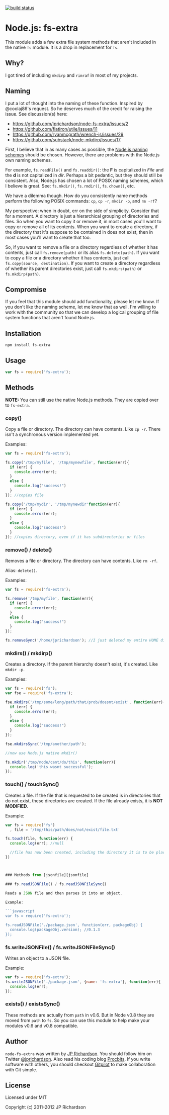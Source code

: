[![build status](https://secure.travis-ci.org/jprichardson/node-fs-extra.png)](http://travis-ci.org/jprichardson/node-fs-extra)

Node.js: fs-extra
=================

This module adds a few extra file system methods that aren't included in the native `fs` module. It is a drop in replacement for `fs`.



Why?
----

I got tired of including `mkdirp` and `rimraf` in most of my projects. 



Naming
------

I put a lot of thought into the naming of these function. Inspired by @coolaj86's request. So he deserves much of the credit for raising the issue. See discussion(s) here:

* https://github.com/jprichardson/node-fs-extra/issues/2
* https://github.com/flatiron/utile/issues/11
* https://github.com/ryanmcgrath/wrench-js/issues/29
* https://github.com/substack/node-mkdirp/issues/17

First, I believe that in as many cases as possible, the [Node.js naming schemes](http://nodejs.org/api/fs.html) should be chosen. However, there are problems with the Node.js own naming schemes.

For example, `fs.readFile()` and `fs.readdir()`: the **F** is capitalized in *File* and the **d** is not capitalized in *dir*. Perhaps a bit pedantic, but they should still be consistent. Also, Node.js has chosen a lot of POSIX naming schemes, which I believe is great. See: `fs.mkdir()`, `fs.rmdir()`, `fs.chown()`, etc.

We have a dilemma though. How do you consistently name methods perform the following POSIX commands: `cp`, `cp -r`, `mkdir -p`, and `rm -rf`?

My perspective: when in doubt, err on the side of simplicity. Consider that for a moment. A directory is just a hierarchical grouping of directories and files. So when you want to copy it or remove it, in most cases you'll want to copy or remove all of its contents. When you want to create a directory, if the directory that it's suppose to be contained in does not exist, then in most cases you'll want to create that too. 

So, if you want to remove a file or a directory regardless of whether it has contents, just call `fs.remove(path)` or its alias `fs.delete(path)`. If you want to copy a file or a directory whether it has contents, just call `fs.copy(source, destination)`. If you want to create a directory regardless of whether its parent directories exist, just call `fs.mkdirs(path)` or `fs.mkdirp(path)`. 



Compromise
----------

If you feel that this module should add functionality, please let me know. If you don't like the naming scheme, let me know that as well. I'm willing to work with the community so that we can develop a logical grouping of file system functions that aren't found Node.js.



Installation
------------

    npm install fs-extra



Usage
-----

```javascript
var fs = require('fs-extra');
```



Methods
-------

**NOTE:** You can still use the native Node.js methods. They are copied over to `fs-extra`.


### copy()

Copy a file or directory. The directory can have contents. Like `cp -r`. There isn't a synchronous version implemented yet.

Examples:

```javascript
var fs = require('fs-extra');

fs.copy('/tmp/myfile', '/tmp/mynewfile', function(err){
  if (err) {
    console.error(err);
  }
  else {
    console.log("success!")
  }
}); //copies file

fs.copy('/tmp/mydir', '/tmp/mynewdir'function(err){
  if (err) {
    console.error(err);
  }
  else {
    console.log("success!")
  }
}); //copies directory, even if it has subdirectories or files
```



### remove() / delete()

Removes a file or directory. The directory can have contents. Like `rm -rf`.

Alias: `delete()`.

Examples:

```javascript
var fs = require('fs-extra');

fs.remove('/tmp/myfile', function(err){
  if (err) {
    console.error(err);
  }
  else {
    console.log("success!")
  }
});

fs.removeSync('/home/jprichardson'); //I just deleted my entire HOME directory. 
```



### mkdirs() / mkdirp()

Creates a directory. If the parent hierarchy doesn't exist, it's created. Like `mkdir -p`.

Examples:

```javascript
var fs = require('fs');
var fse = require('fs-extra');

fse.mkdirs('/tmp/some/long/path/that/prob/doesnt/exist', function(err){
  if (err) {
    console.error(err);
  }
  else {
    console.log("success!")
  }
});

fse.mkdirsSync('/tmp/another/path');

//now use Node.js native mkdir()

fs.mkdir('/tmp/node/cant/do/this', function(err){
  console.log('this wasnt successful');
});
```


### touch() / touchSync()

Creates a file. If the file that is requested to be created is in directories that do not exist, these directories are created. If the file already exists, it is **NOT MODIFIED**.



Example:

```javascript
var fs = require('fs')
  , file = '/tmp/this/path/does/not/exist/file.txt'

fs.touch(file, function(err) {
  console.log(err); //null

  //file has now been created, including the directory it is to be placed in
})



### Methods from [jsonfile][jsonfile]

### fs.readJSONFile() / fs.readJSONFileSync()

Reads a JSON file and then parses it into an object.

Example:

```javascript
var fs = require('fs-extra');

fs.readJSONFile('./package.json', function(err, packageObj) {
  console.log(packageObj.version); //0.1.3
});
```


### fs.writeJSONFile() / fs.writeJSONFileSync()

Writes an object to a JSON file.

Example:

```javascript
var fs = require('fs-extra');
fs.writeJSONFile('./package.json', {name: 'fs-extra'}, function(err){
  console.log(err);
});
```



### exists() / existsSync()

These methods are actually from `path` in v0.6. But in Node v0.8 they are moved from `path` to `fs`. So you can use this module to help make your modules v0.6 and v0.8 compatible.





Author
------

`node-fs-extra` was written by [JP Richardson][aboutjp]. You should follow him on Twitter [@jprichardson][twitter]. Also read his coding blog [Procbits][procbits]. If you write software with others, you should checkout [Gitpilot][gitpilot] to make collaboration with Git simple.




License
-------


Licensed under MIT

Copyright (c) 2011-2012 JP Richardson

[1]: http://nodejs.org/docs/latest/api/fs.html 


[jsonfile]: https://github.com/jprichardson/node-jsonfile


[aboutjp]: http://about.me/jprichardson
[twitter]: http://twitter.com/jprichardson
[procbits]: http://procbits.com
[gitpilot]: http://gitpilot.com



